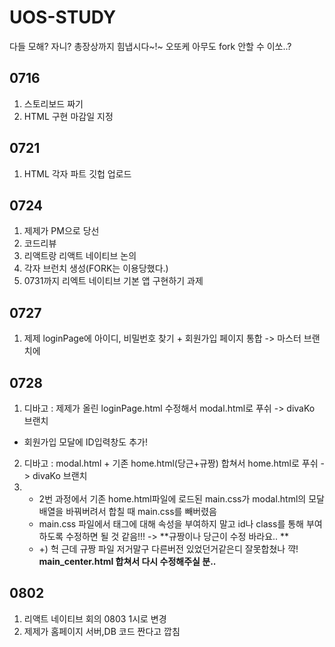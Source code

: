 ﻿# UOS-STUDY
 
 다들 모해? 자니?
 총장상까지 힘냅시다~!~
 오또케 아무도 fork 안할 수 이쏘..?
 
 ## 0716
 1. 스토리보드 짜기
 2. HTML 구현 마감일 지정
 
 ## 0721
 1. HTML 각자 파트 깃헙 업로드
 
 ## 0724
 1. 제제가 PM으로 당선
 2. 코드리뷰
 3. 리액트랑 리액트 네이티브 논의
 4. 각자 브런치 생성(FORK는 이용당했다.)
 5. 0731까지 리엑트 네이티브 기본 앱 구현하기 과제
 
 ## 0727
 1. 제제 loginPage에 아이디, 비밀번호 찾기 + 회원가입 페이지 통합 -> 마스터 브랜치에 

 ## 0728
 1. 디바고 : 제제가 올린 loginPage.html 수정해서 modal.html로 푸쉬 -> divaKo 브랜치
 - 회원가입 모달에 ID입력창도 추가!
 2. 디바고 : modal.html + 기존 home.html(당근+규짱) 합쳐서 home.html로 푸쉬 -> divaKo 브랜치
 3. - 2번 과정에서 기존 home.html파일에 로드된 main.css가 modal.html의 모달 배열을 바꿔버려서 합칠 때 main.css를 빼버렸음
    - main.css 파일에서 태그에 대해 속성을 부여하지 말고 id나 class를 통해 부여하도록 수정하면 될 것 같음!!! ->  **규짱이나 당근이 수정 바라요.. **
    - +) 헉 근데 규짱 파일 저거말구 다른버전 있었던거같은디 잘못합쳤나 꺅! **main_center.html 합쳐서 다시 수정해주실 분..**

## 0802
1. 리액트 네이티브 회의 0803 1시로 변경
2. 제제가 홈페이지 서버,DB 코드 짠다고 깝침